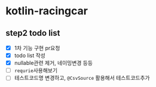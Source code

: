 # kotlin-racingcar

## step2 todo list
* [x] 1차 기능 구현 pr요청
* [x] todo list 작성
* [x] nullable관련 제거, 네이밍변경 등등
* [ ] `requrie`사용해보기
* [ ] 테스트코드명 변경하고, `@CsvSource` 활용해서 테스트코드추가
